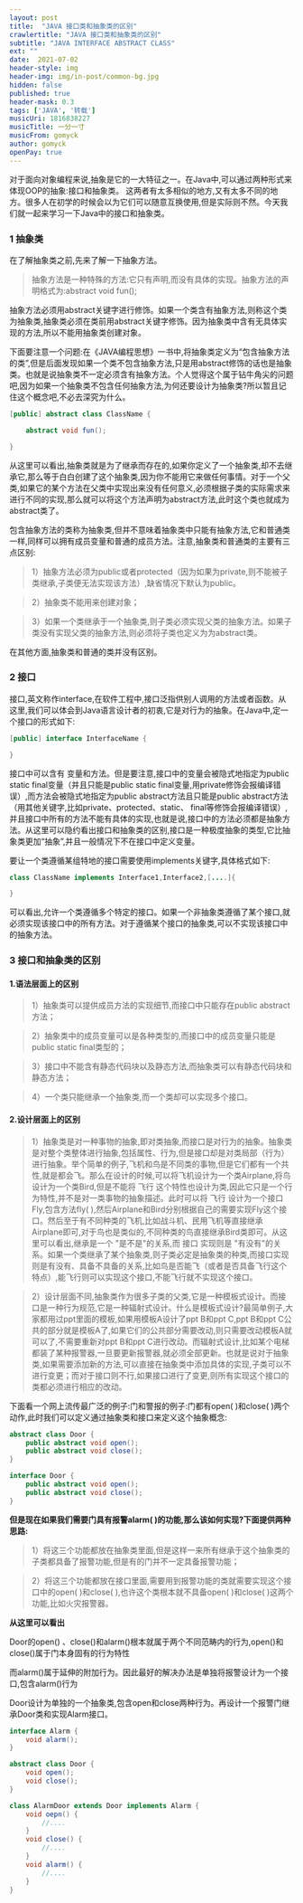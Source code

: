 ```yaml
---
layout: post
title:  "JAVA 接口类和抽象类的区别"
crawlertitle: "JAVA 接口类和抽象类的区别"
subtitle: "JAVA INTERFACE ABSTRACT CLASS"
ext: ""
date:  2021-07-02
header-style: img
header-img: img/in-post/common-bg.jpg
hidden: false
published: true
header-mask: 0.3
tags: ['JAVA', '转载']
musicUri: 1816838227
musicTitle: 一分一寸
musicFrom: gomyck
author: gomyck
openPay: true
---
```


对于面向对象编程来说,抽象是它的一大特征之一。在Java中,可以通过两种形式来体现OOP的抽象:接口和抽象类。 这两者有太多相似的地方,又有太多不同的地方。很多人在初学的时候会以为它们可以随意互换使用,但是实际则不然。今天我们就一起来学习一下Java中的接口和抽象类。

### 1 抽象类

在了解抽象类之前,先来了解一下抽象方法。

> 抽象方法是一种特殊的方法:它只有声明,而没有具体的实现。抽象方法的声明格式为:abstract void fun();

抽象方法必须用abstract关键字进行修饰。如果一个类含有抽象方法,则称这个类为抽象类,抽象类必须在类前用abstract关键字修饰。因为抽象类中含有无具体实现的方法,所以不能用抽象类创建对象。

下面要注意一个问题:在《JAVA编程思想》一书中,将抽象类定义为“包含抽象方法的类”,但是后面发现如果一个类不包含抽象方法,只是用abstract修饰的话也是抽象类。也就是说抽象类不一定必须含有抽象方法。个人觉得这个属于钻牛角尖的问题吧,因为如果一个抽象类不包含任何抽象方法,为何还要设计为抽象类?所以暂且记住这个概念吧,不必去深究为什么。

```java
[public] abstract class ClassName {

    abstract void fun();

}
```

从这里可以看出,抽象类就是为了继承而存在的,如果你定义了一个抽象类,却不去继承它,那么等于白白创建了这个抽象类,因为你不能用它来做任何事情。对于一个父类,如果它的某个方法在父类中实现出来没有任何意义,必须根据子类的实际需求来进行不同的实现,那么就可以将这个方法声明为abstract方法,此时这个类也就成为abstract类了。

包含抽象方法的类称为抽象类,但并不意味着抽象类中只能有抽象方法,它和普通类一样,同样可以拥有成员变量和普通的成员方法。注意,抽象类和普通类的主要有三点区别:

> 1）抽象方法必须为public或者protected（因为如果为private,则不能被子类继承,子类便无法实现该方法）,缺省情况下默认为public。

> 2）抽象类不能用来创建对象；

> 3）如果一个类继承于一个抽象类,则子类必须实现父类的抽象方法。如果子类没有实现父类的抽象方法,则必须将子类也定义为为abstract类。

在其他方面,抽象类和普通的类并没有区别。

### 2 接口

接口,英文称作interface,在软件工程中,接口泛指供别人调用的方法或者函数。从这里,我们可以体会到Java语言设计者的初衷,它是对行为的抽象。在Java中,定一个接口的形式如下:

```java
[public] interface InterfaceName {

}
```

接口中可以含有 变量和方法。但是要注意,接口中的变量会被隐式地指定为public static final变量（并且只能是public static final变量,用private修饰会报编译错误）,而方法会被隐式地指定为public abstract方法且只能是public abstract方法（用其他关键字,比如private、protected、static、 final等修饰会报编译错误）,并且接口中所有的方法不能有具体的实现,也就是说,接口中的方法必须都是抽象方法。从这里可以隐约看出接口和抽象类的区别,接口是一种极度抽象的类型,它比抽象类更加“抽象”,并且一般情况下不在接口中定义变量。

要让一个类遵循某组特地的接口需要使用implements关键字,具体格式如下:

```java
class ClassName implements Interface1,Interface2,[....]{

}
```

可以看出,允许一个类遵循多个特定的接口。如果一个非抽象类遵循了某个接口,就必须实现该接口中的所有方法。对于遵循某个接口的抽象类,可以不实现该接口中的抽象方法。

### 3 接口和抽象类的区别


#### 1.语法层面上的区别

> 1）抽象类可以提供成员方法的实现细节,而接口中只能存在public abstract 方法；

> 2）抽象类中的成员变量可以是各种类型的,而接口中的成员变量只能是public static final类型的；

> 3）接口中不能含有静态代码块以及静态方法,而抽象类可以有静态代码块和静态方法；

> 4）一个类只能继承一个抽象类,而一个类却可以实现多个接口。

#### 2.设计层面上的区别

> 1）抽象类是对一种事物的抽象,即对类抽象,而接口是对行为的抽象。抽象类是对整个类整体进行抽象,包括属性、行为,但是接口却是对类局部（行为）进行抽象。举个简单的例子,飞机和鸟是不同类的事物,但是它们都有一个共性,就是都会飞。那么在设计的时候,可以将飞机设计为一个类Airplane,将鸟设计为一个类Bird,但是不能将 飞行 这个特性也设计为类,因此它只是一个行为特性,并不是对一类事物的抽象描述。此时可以将 飞行 设计为一个接口Fly,包含方法fly( ),然后Airplane和Bird分别根据自己的需要实现Fly这个接口。然后至于有不同种类的飞机,比如战斗机、民用飞机等直接继承Airplane即可,对于鸟也是类似的,不同种类的鸟直接继承Bird类即可。从这里可以看出,继承是一个 "是不是"的关系,而 接口 实现则是 "有没有"的关系。如果一个类继承了某个抽象类,则子类必定是抽象类的种类,而接口实现则是有没有、具备不具备的关系,比如鸟是否能飞（或者是否具备飞行这个特点）,能飞行则可以实现这个接口,不能飞行就不实现这个接口。

> 2）设计层面不同,抽象类作为很多子类的父类,它是一种模板式设计。而接口是一种行为规范,它是一种辐射式设计。什么是模板式设计?最简单例子,大家都用过ppt里面的模板,如果用模板A设计了ppt B和ppt C,ppt B和ppt C公共的部分就是模板A了,如果它们的公共部分需要改动,则只需要改动模板A就可以了,不需要重新对ppt B和ppt C进行改动。而辐射式设计,比如某个电梯都装了某种报警器,一旦要更新报警器,就必须全部更新。也就是说对于抽象类,如果需要添加新的方法,可以直接在抽象类中添加具体的实现,子类可以不进行变更；而对于接口则不行,如果接口进行了变更,则所有实现这个接口的类都必须进行相应的改动。

下面看一个网上流传最广泛的例子:门和警报的例子:门都有open( )和close( )两个动作,此时我们可以定义通过抽象类和接口来定义这个抽象概念:

```java
abstract class Door {
    public abstract void open();
    public abstract void close();
}

interface Door {
    public abstract void open();
    public abstract void close();
}
```

**但是现在如果我们需要门具有报警alarm( )的功能,那么该如何实现?下面提供两种思路:**

> 1）将这三个功能都放在抽象类里面,但是这样一来所有继承于这个抽象类的子类都具备了报警功能,但是有的门并不一定具备报警功能；

> 2）将这三个功能都放在接口里面,需要用到报警功能的类就需要实现这个接口中的open( )和close( ),也许这个类根本就不具备open( )和close( )这两个功能,比如火灾报警器。

**从这里可以看出**

Door的open() 、close()和alarm()根本就属于两个不同范畴内的行为,open()和close()属于门本身固有的行为特性

而alarm()属于延伸的附加行为。因此最好的解决办法是单独将报警设计为一个接口,包含alarm()行为

Door设计为单独的一个抽象类,包含open和close两种行为。再设计一个报警门继承Door类和实现Alarm接口。

```java
interface Alarm {
    void alarm();
}

abstract class Door {
    void open();
    void close();
}

class AlarmDoor extends Door implements Alarm {
    void oepn() {
        //....
    }
    void close() {
        //....
    }
    void alarm() {
        //....
    }
}
```

